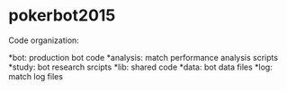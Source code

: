 pokerbot2015
============

Code organization:

*bot: production bot code
*analysis: match performance analysis scripts
*study: bot research srcipts
*lib: shared code
*data: bot data files
*log: match log files

